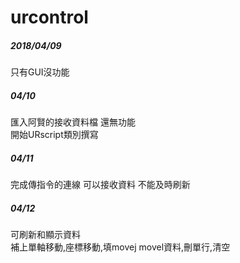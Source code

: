 # urcontrol
##### 2018/04/09
只有GUI沒功能
##### 04/10
匯入阿賢的接收資料檔 還無功能<br>
開始URscript類別撰寫
##### 04/11
完成傳指令的連線 可以接收資料 不能及時刷新
##### 04/12
可刷新和顯示資料<br>
補上單軸移動,座標移動,填movej movel資料,刪單行,清空
